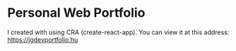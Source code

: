 # Personal Web Portfolio

I created with using CRA (create-react-app).
You can view it at this address: https://jgdevportfolio.hu
